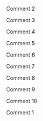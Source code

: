 
Comment 2

Comment 3

Comment 4

Comment 5

Comment 6

Comment 7

Comment 8

Comment 9

Comment 10

Comment 1

